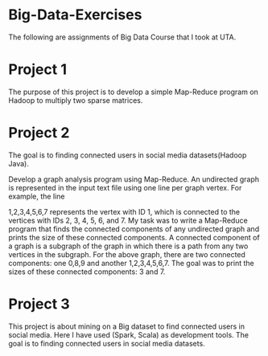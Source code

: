 # Big-Data-Exercises
The following are assignments of Big Data Course that I took at UTA. 

# Project 1 
The purpose of this project is to develop a simple Map-Reduce program on Hadoop to multiply two sparse matrices.

# Project 2
The goal is to finding connected users in social media datasets(Hadoop Java).

Develop a graph analysis program using Map-Reduce.
An undirected graph is represented in the input text file using one line per graph vertex. For example, the line

1,2,3,4,5,6,7
represents the vertex with ID 1, which is connected to the vertices with IDs 2, 3, 4, 5, 6, and 7. My task was to write a Map-Reduce program that finds the connected components of any undirected graph and prints the size of these connected components.
A connected component of a graph is a subgraph of the graph in which there is a path from any two vertices in the subgraph.
For the above graph, there are two connected components: one 0,8,9 and another 1,2,3,4,5,6,7.
The goal was to print the sizes of these connected components: 3 and 7.

# Project 3
This project is about mining on a Big dataset to find connected users in social media. Here I have used (Spark, Scala) as development tools. The goal is to finding connected users in social media datasets.
 

